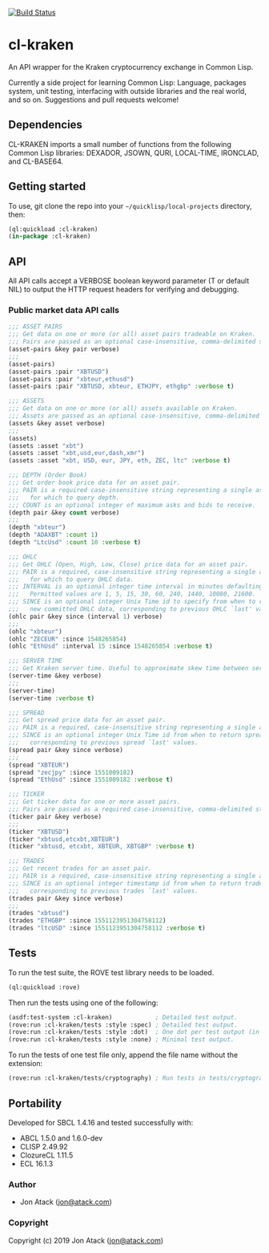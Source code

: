 [![Build Status](https://travis-ci.com/jonatack/cl-kraken.svg?branch=master)](https://travis-ci.com/jonatack/cl-kraken)

# cl-kraken

An API wrapper for the Kraken cryptocurrency exchange in Common Lisp.

Currently a side project for learning Common Lisp: Language, packages system, unit testing, interfacing with outside libraries and the real world, and so on. Suggestions and pull requests welcome!


## Dependencies

CL-KRAKEN imports a small number of functions from the following Common Lisp libraries: DEXADOR, JSOWN, QURI, LOCAL-TIME, IRONCLAD, and CL-BASE64.


## Getting started

To use, git clone the repo into your `~/quicklisp/local-projects` directory, then:

```lisp
(ql:quickload :cl-kraken)
(in-package :cl-kraken)
```


## API

All API calls accept a VERBOSE boolean keyword parameter (T or default NIL) to output the HTTP request headers for verifying and debugging.

### Public market data API calls

```lisp
;;; ASSET PAIRS
;;; Get data on one or more (or all) asset pairs tradeable on Kraken.
;;; Pairs are passed as an optional case-insensitive, comma-delimited string.
(asset-pairs &key pair verbose)
;;;
(asset-pairs)
(asset-pairs :pair "XBTUSD")
(asset-pairs :pair "xbteur,ethusd")
(asset-pairs :pair "XBTUSD, xbteur, ETHJPY, ethgbp" :verbose t)

;;; ASSETS
;;; Get data on one or more (or all) assets available on Kraken.
;;; Assets are passed as an optional case-insensitive, comma-delimited string.
(assets &key asset verbose)
;;;
(assets)
(assets :asset "xbt")
(assets :asset "xbt,usd,eur,dash,xmr")
(assets :asset "xbt, USD, eur, JPY, eth, ZEC, ltc" :verbose t)

;;; DEPTH (Order Book)
;;; Get order book price data for an asset pair.
;;; PAIR is a required case-insensitive string representing a single asset pair
;;;   for which to query depth.
;;; COUNT is an optional integer of maximum asks and bids to receive.
(depth pair &key count verbose)
;;;
(depth "xbteur")
(depth "ADAXBT" :count 1)
(depth "LtcUsd" :count 10 :verbose t)

;;; OHLC
;;; Get OHLC (Open, High, Low, Close) price data for an asset pair.
;;; PAIR is a required, case-insensitive string representing a single asset pair
;;;   for which to query OHLC data.
;;; INTERVAL is an optional integer time interval in minutes defaulting to 1.
;;;   Permitted values are 1, 5, 15, 30, 60, 240, 1440, 10080, 21600.
;;; SINCE is an optional integer Unix Time id to specify from when to return
;;;   new committed OHLC data, corresponding to previous OHLC `last' values.
(ohlc pair &key since (interval 1) verbose)
;;;
(ohlc "xbteur")
(ohlc "ZECEUR" :since 1548265854)
(ohlc "EthUsd" :interval 15 :since 1548265854 :verbose t)

;;; SERVER TIME
;;; Get Kraken server time. Useful to approximate skew time between server and client.
(server-time &key verbose)
;;;
(server-time)
(server-time :verbose t)

;;; SPREAD
;;; Get spread price data for an asset pair.
;;; PAIR is a required, case-insensitive string representing a single asset pair.
;;; SINCE is an optional integer Unix Time id from when to return spread data,
;;;   corresponding to previous spread `last' values.
(spread pair &key since verbose)
;;;
(spread "XBTEUR")
(spread "zecjpy" :since 1551009182)
(spread "EthUsd" :since 1551009182 :verbose t)

;;; TICKER
;;; Get ticker data for one or more asset pairs.
;;; Pairs are passed as a required case-insensitive, comma-delimited string.
(ticker pair &key verbose)
;;;
(ticker "XBTUSD")
(ticker "xbtusd,etcxbt,XBTEUR")
(ticker "xbtusd, etcxbt, XBTEUR, XBTGBP" :verbose t)

;;; TRADES
;;; Get recent trades for an asset pair.
;;; PAIR is a required, case-insensitive string representing a single asset pair.
;;; SINCE is an optional integer timestamp id from when to return trades data,
;;;   corresponding to previous trades `last' values.
(trades pair &key since verbose)
;;;
(trades "xbtusd")
(trades "ETHGBP" :since 1551123951304758112)
(trades "ltcUSD" :since 1551123951304758112 :verbose t)
```


## Tests

To run the test suite, the ROVE test library needs to be loaded.

```lisp
(ql:quickload :rove)
```

Then run the tests using one of the following:

```lisp
(asdf:test-system :cl-kraken)            ; Detailed test output.
(rove:run :cl-kraken/tests :style :spec) ; Detailed test output.
(rove:run :cl-kraken/tests :style :dot)  ; One dot per test output (in Rove master).
(rove:run :cl-kraken/tests :style :none) ; Minimal test output.
```

To run the tests of one test file only, append the file name without the extension:

```lisp
(rove:run :cl-kraken/tests/cryptography) ; Run tests in tests/cryptography.lisp only.
```

## Portability

Developed for SBCL 1.4.16 and tested successfully with:

- ABCL 1.5.0 and 1.6.0-dev
- CLISP 2.49.92
- ClozureCL 1.11.5
- ECL 16.1.3


### Author

* Jon Atack (jon@atack.com)


### Copyright

Copyright (c) 2019 Jon Atack (jon@atack.com)

